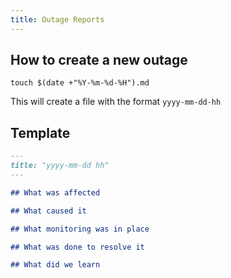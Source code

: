 ```yaml
---
title: Outage Reports
---
```


## How to create a new outage

```shell
touch $(date +"%Y-%m-%d-%H").md
```

This will create a file with the format `yyyy-mm-dd-hh`


## Template

```markdown
---
title: "yyyy-mm-dd hh"
---

## What was affected

## What caused it

## What monitoring was in place

## What was done to resolve it

## What did we learn
```
